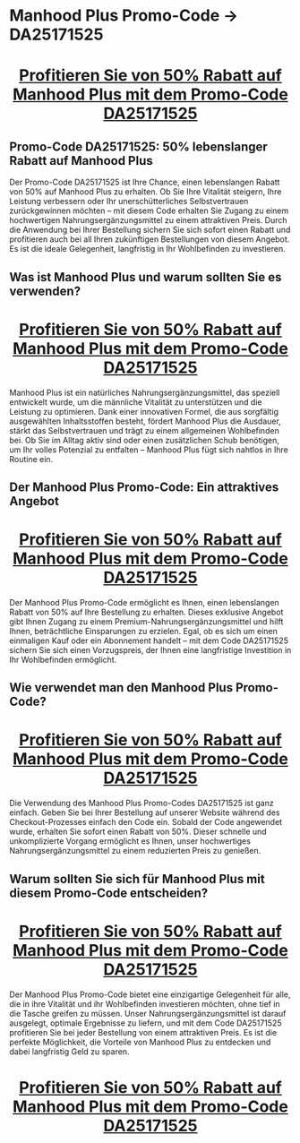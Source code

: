 # Manhood Plus Promo-Code → DA25171525

<center><h1><a href="https://uh2c452ad9uh.rehvbghwe.cc/?target=-7EBNQCgQAAAdakQMDNJoABQEBEREKEQkKEQ1CEQ0SAAF_YWRjb21ibwEx">Profitieren Sie von 50% Rabatt auf Manhood Plus mit dem Promo-Code DA25171525</a></h1></center>

<h2>Promo-Code DA25171525: 50% lebenslanger Rabatt auf Manhood Plus</h2>

Der Promo-Code DA25171525 ist Ihre Chance, einen lebenslangen Rabatt von 50% auf Manhood Plus zu erhalten. Ob Sie Ihre Vitalität steigern, Ihre Leistung verbessern oder Ihr unerschütterliches Selbstvertrauen zurückgewinnen möchten – mit diesem Code erhalten Sie Zugang zu einem hochwertigen Nahrungsergänzungsmittel zu einem attraktiven Preis. Durch die Anwendung bei Ihrer Bestellung sichern Sie sich sofort einen Rabatt und profitieren auch bei all Ihren zukünftigen Bestellungen von diesem Angebot. Es ist die ideale Gelegenheit, langfristig in Ihr Wohlbefinden zu investieren.

<h2>Was ist Manhood Plus und warum sollten Sie es verwenden?</h2>

<center><h1><a href="https://uh2c452ad9uh.rehvbghwe.cc/?target=-7EBNQCgQAAAdakQMDNJoABQEBEREKEQkKEQ1CEQ0SAAF_YWRjb21ibwEx">Profitieren Sie von 50% Rabatt auf Manhood Plus mit dem Promo-Code DA25171525</a></h1></center>

Manhood Plus ist ein natürliches Nahrungsergänzungsmittel, das speziell entwickelt wurde, um die männliche Vitalität zu unterstützen und die Leistung zu optimieren. Dank einer innovativen Formel, die aus sorgfältig ausgewählten Inhaltsstoffen besteht, fördert Manhood Plus die Ausdauer, stärkt das Selbstvertrauen und trägt zu einem allgemeinen Wohlbefinden bei. Ob Sie im Alltag aktiv sind oder einen zusätzlichen Schub benötigen, um Ihr volles Potenzial zu entfalten – Manhood Plus fügt sich nahtlos in Ihre Routine ein.

<h2>Der Manhood Plus Promo-Code: Ein attraktives Angebot</h2>

<center><h1><a href="https://uh2c452ad9uh.rehvbghwe.cc/?target=-7EBNQCgQAAAdakQMDNJoABQEBEREKEQkKEQ1CEQ0SAAF_YWRjb21ibwEx">Profitieren Sie von 50% Rabatt auf Manhood Plus mit dem Promo-Code DA25171525</a></h1></center>

Der Manhood Plus Promo-Code ermöglicht es Ihnen, einen lebenslangen Rabatt von 50% auf Ihre Bestellung zu erhalten. Dieses exklusive Angebot gibt Ihnen Zugang zu einem Premium-Nahrungsergänzungsmittel und hilft Ihnen, beträchtliche Einsparungen zu erzielen. Egal, ob es sich um einen einmaligen Kauf oder ein Abonnement handelt – mit dem Code DA25171525 sichern Sie sich einen Vorzugspreis, der Ihnen eine langfristige Investition in Ihr Wohlbefinden ermöglicht.

<h2>Wie verwendet man den Manhood Plus Promo-Code?</h2>

<center><h1><a href="https://uh2c452ad9uh.rehvbghwe.cc/?target=-7EBNQCgQAAAdakQMDNJoABQEBEREKEQkKEQ1CEQ0SAAF_YWRjb21ibwEx">Profitieren Sie von 50% Rabatt auf Manhood Plus mit dem Promo-Code DA25171525</a></h1></center>

Die Verwendung des Manhood Plus Promo-Codes DA25171525 ist ganz einfach. Geben Sie bei Ihrer Bestellung auf unserer Website während des Checkout-Prozesses einfach den Code ein. Sobald der Code angewendet wurde, erhalten Sie sofort einen Rabatt von 50%. Dieser schnelle und unkomplizierte Vorgang ermöglicht es Ihnen, unser hochwertiges Nahrungsergänzungsmittel zu einem reduzierten Preis zu genießen.

<h2>Warum sollten Sie sich für Manhood Plus mit diesem Promo-Code entscheiden?</h2>

<center><h1><a href="https://uh2c452ad9uh.rehvbghwe.cc/?target=-7EBNQCgQAAAdakQMDNJoABQEBEREKEQkKEQ1CEQ0SAAF_YWRjb21ibwEx">Profitieren Sie von 50% Rabatt auf Manhood Plus mit dem Promo-Code DA25171525</a></h1></center>

Der Manhood Plus Promo-Code bietet eine einzigartige Gelegenheit für alle, die in ihre Vitalität und ihr Wohlbefinden investieren möchten, ohne tief in die Tasche greifen zu müssen. Unser Nahrungsergänzungsmittel ist darauf ausgelegt, optimale Ergebnisse zu liefern, und mit dem Code DA25171525 profitieren Sie bei jeder Bestellung von einem attraktiven Preis. Es ist die perfekte Möglichkeit, die Vorteile von Manhood Plus zu entdecken und dabei langfristig Geld zu sparen.

<center><h1><a href="https://uh2c452ad9uh.rehvbghwe.cc/?target=-7EBNQCgQAAAdakQMDNJoABQEBEREKEQkKEQ1CEQ0SAAF_YWRjb21ibwEx">Profitieren Sie von 50% Rabatt auf Manhood Plus mit dem Promo-Code DA25171525</a></h1></center>
